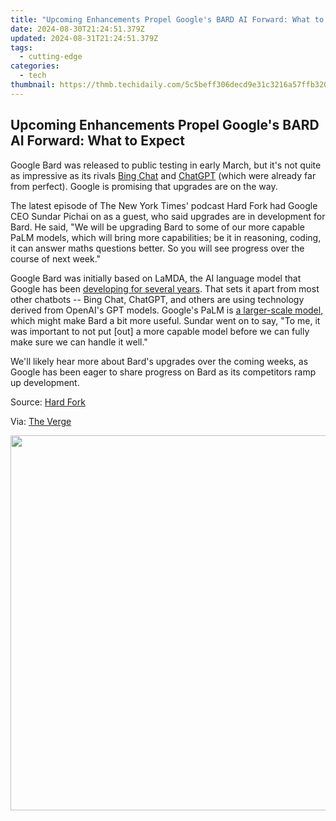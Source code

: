 ```yaml
---
title: "Upcoming Enhancements Propel Google's BARD AI Forward: What to Expect"
date: 2024-08-30T21:24:51.379Z
updated: 2024-08-31T21:24:51.379Z
tags:
  - cutting-edge
categories:
  - tech
thumbnail: https://thmb.techidaily.com/5c5beff306decd9e31c3216a57ffb320c5012e1719fd0426ca459ec8dc06e9a5.jpg
---
```


## Upcoming Enhancements Propel Google's BARD AI Forward: What to Expect

Google Bard was released to public testing in early March, but it's not quite as impressive as its rivals [Bing Chat](https://extra-approaches.techidaily.com/updated-mastering-facebook-giveaways-a-step-by-step-guide/) and [ChatGPT](https://smart-video-editing.techidaily.com/new-how-to-find-free-sites-for-sound-effect-and-add-them-in-final-cut-pro-for-2024/) (which were already far from perfect). Google is promising that upgrades are on the way.

 The latest episode of The New York Times' podcast Hard Fork had Google CEO Sundar Pichai on as a guest, who said upgrades are in development for Bard. He said, "We will be upgrading Bard to some of our more capable PaLM models, which will bring more capabilities; be it in reasoning, coding, it can answer maths questions better. So you will see progress over the course of next week."

 Google Bard was initially based on LaMDA, the AI language model that Google has been [developing for several years](https://www.androidpolice.com/2021/06/17/you-could-soon-learn-languages-while-searching-on-google/). That sets it apart from most other chatbots -- Bing Chat, ChatGPT, and others are using technology derived from OpenAI's GPT models. Google's PaLM is [a larger-scale model](https://ai.googleblog.com/2022/04/pathways-language-model-palm-scaling-to.html), which might make Bard a bit more useful. Sundar went on to say, "To me, it was important to not put \[out\] a more capable model before we can fully make sure we can handle it well."

 We'll likely hear more about Bard's upgrades over the coming weeks, as Google has been eager to share progress on Bard as its competitors ramp up development.

 Source: [Hard Fork](https://www.nytimes.com/2023/03/31/podcasts/hard-fork-sundar.html?) 

 Via: [The Verge](https://www.theverge.com/2023/3/31/23664426/google-bard-ai-chatbot-upgrades-coming-soon-sundar-pichai)

<ins class="adsbygoogle"
     style="display:block"
     data-ad-format="autorelaxed"
     data-ad-client="ca-pub-7571918770474297"
     data-ad-slot="1223367746"></ins>



<ins class="adsbygoogle"
     style="display:block"
     data-ad-client="ca-pub-7571918770474297"
     data-ad-slot="8358498916"
     data-ad-format="auto"
     data-full-width-responsive="true"></ins>



<!-- affiliate ads begin -->
<a href="https://appsumo.8odi.net/c/5597632/2075475/7443" target="_top" id="2075475"><img src="//a.impactradius-go.com/display-ad/7443-2075475" border="0" alt="" width="1200" height="600"/></a><img height="0" width="0" src="https://appsumo.8odi.net/i/5597632/2075475/7443" style="position:absolute;visibility:hidden;" border="0" />
<!-- affiliate ads end -->